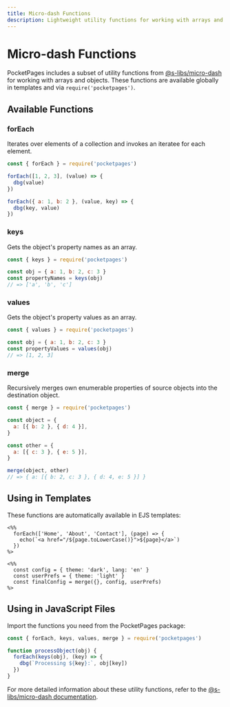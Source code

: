 ```yaml
---
title: Micro-dash Functions
description: Lightweight utility functions for working with arrays and objects
---
```


# Micro-dash Functions

PocketPages includes a subset of utility functions from [@s-libs/micro-dash](https://github.com/simontonsoftware/s-libs/tree/master/projects/micro-dash) for working with arrays and objects. These functions are available globally in templates and via `require('pocketpages')`.

## Available Functions

### forEach

Iterates over elements of a collection and invokes an iteratee for each element.

```js
const { forEach } = require('pocketpages')

forEach([1, 2, 3], (value) => {
  dbg(value)
})

forEach({ a: 1, b: 2 }, (value, key) => {
  dbg(key, value)
})
```

### keys

Gets the object's property names as an array.

```js
const { keys } = require('pocketpages')

const obj = { a: 1, b: 2, c: 3 }
const propertyNames = keys(obj)
// => ['a', 'b', 'c']
```

### values

Gets the object's property values as an array.

```js
const { values } = require('pocketpages')

const obj = { a: 1, b: 2, c: 3 }
const propertyValues = values(obj)
// => [1, 2, 3]
```

### merge

Recursively merges own enumerable properties of source objects into the destination object.

```js
const { merge } = require('pocketpages')

const object = {
  a: [{ b: 2 }, { d: 4 }],
}

const other = {
  a: [{ c: 3 }, { e: 5 }],
}

merge(object, other)
// => { a: [{ b: 2, c: 3 }, { d: 4, e: 5 }] }
```

## Using in Templates

These functions are automatically available in EJS templates:

```ejs
<%%
  forEach(['Home', 'About', 'Contact'], (page) => {
    echo(`<a href="/${page.toLowerCase()}">${page}</a>`)
  })
%>

<%%
  const config = { theme: 'dark', lang: 'en' }
  const userPrefs = { theme: 'light' }
  const finalConfig = merge({}, config, userPrefs)
%>
```

## Using in JavaScript Files

Import the functions you need from the PocketPages package:

```js
const { forEach, keys, values, merge } = require('pocketpages')

function processObject(obj) {
  forEach(keys(obj), (key) => {
    dbg(`Processing ${key}:`, obj[key])
  })
}
```

For more detailed information about these utility functions, refer to the [@s-libs/micro-dash documentation](https://github.com/simontonsoftware/s-libs/tree/master/projects/micro-dash).
